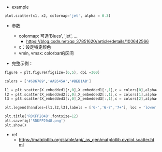 
* example
```py
plot.scatter(x1, x2, colormap='jet', alpha = 0.3)
```
* 参数
  * colormap: 可选'Blues', 'jet', ...
    * https://blog.csdn.net/qq_37851620/article/details/100642566
  * c：设定特定颜色
  * vmin, vmax: colorbar的区间

* 完整示例：
```py
figure = plt.figure(figsize=(6,5), dpi =300)

colors = ['#686789','#AB545A','#BEB1A8']

l1 = plt.scatter(X_embedded1[:,0],X_embedded1[:,1],c = colors[0],alpha= 0.3)
l2 = plt.scatter(X_embedded2[:,0],X_embedded2[:,1],c = colors[1],alpha= 0.3)
l3 = plt.scatter(X_embedded3[:,0],X_embedded3[:,1],c = colors[2],alpha= 0.3)

plt.legend(handles=[l1,l2,l3],labels = ['6-','6-7','7+'], loc = 'lower left')

plt.title('RDKFP2048',fontsize=12)
plt.savefig('RDKFP2048.png')
plt.show()

```

* ref
  * https://matplotlib.org/stable/api/_as_gen/matplotlib.pyplot.scatter.html